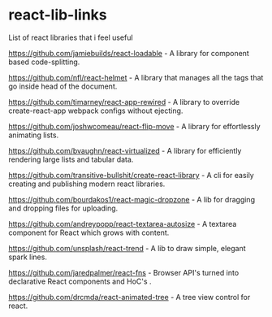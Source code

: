 # react-lib-links
List of react libraries that i feel useful

https://github.com/jamiebuilds/react-loadable - A library for component based code-splitting.

https://github.com/nfl/react-helmet - A library that manages all the tags that go inside head of the document.

https://github.com/timarney/react-app-rewired - A library to override create-react-app webpack configs without ejecting.

https://github.com/joshwcomeau/react-flip-move - A library for effortlessly animating lists.

https://github.com/bvaughn/react-virtualized - A library for efficiently rendering large lists and tabular data.

https://github.com/transitive-bullshit/create-react-library - A cli for easily creating and publishing modern react libraries.

https://github.com/bourdakos1/react-magic-dropzone - A lib for dragging and dropping files for uploading.

https://github.com/andreypopp/react-textarea-autosize - A textarea component for React which grows with content.

https://github.com/unsplash/react-trend - A lib to draw simple, elegant spark lines.

https://github.com/jaredpalmer/react-fns - Browser API's turned into declarative React components and HoC's .

https://github.com/drcmda/react-animated-tree - A tree view control for react.
